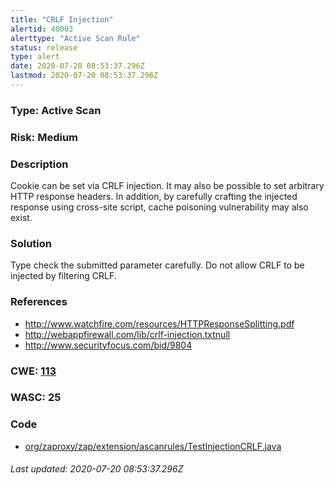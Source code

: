 ```yaml
---
title: "CRLF Injection"
alertid: 40003
alerttype: "Active Scan Rule"
status: release
type: alert
date: 2020-07-20 08:53:37.296Z
lastmod: 2020-07-20 08:53:37.296Z
---
```

### Type: Active Scan

### Risk: Medium

### Description

Cookie can be set via CRLF injection.  It may also be possible to set arbitrary HTTP response headers. In addition, by carefully crafting the injected response using cross-site script, cache poisoning vulnerability may also exist.

### Solution

Type check the submitted parameter carefully.  Do not allow CRLF to be injected by filtering CRLF.

### References

* http://www.watchfire.com/resources/HTTPResponseSplitting.pdf
* http://webappfirewall.com/lib/crlf-injection.txtnull
* http://www.securityfocus.com/bid/9804

### CWE: [113](https://cwe.mitre.org/data/definitions/113.html)

### WASC:  25

### Code

 * [org/zaproxy/zap/extension/ascanrules/TestInjectionCRLF.java](https://github.com/zaproxy/zap-extensions/blob/master/addOns/ascanrules/src/main/java/org/zaproxy/zap/extension/ascanrules/TestInjectionCRLF.java)

###### Last updated: 2020-07-20 08:53:37.296Z
